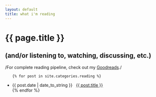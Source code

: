 ```yaml
---
layout: default
title: what i'm reading
---
```

# {{ page.title }}
## (and/or listening to, watching, discussing, etc.)

/For complete reading pipeline, check out my [Goodreads](https://www.goodreads.com/user/show/31600461-maya-sheth)./

<ul class="posts">
	
	{% for post in site.categories.reading %}
 <li><span>{{ post.date | date_to_string }}</span> &nbsp; <a href="{{ post.url }}">{{ post.title }}</a></li>
{% endfor %}
</ul>
